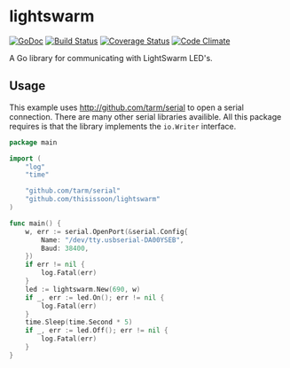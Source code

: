 # lightswarm

[![GoDoc](https://godoc.org/github.com/tarm/serial?status.svg)](http://godoc.org/github.com/thisissoon/lightswarm)
[![Build Status](https://travis-ci.org/thisissoon/lightswarm.svg?branch=master)](https://travis-ci.org/thisissoon/lightswarm)
[![Coverage Status](https://coveralls.io/repos/github/thisissoon/lightswarm/badge.svg?branch=master)](https://coveralls.io/github/thisissoon/lightswarm?branch=master)
[![Code Climate](https://codeclimate.com/github/thisissoon/lightswarm/badges/gpa.svg)](https://codeclimate.com/github/thisissoon/lightswarm)

A Go library for communicating with LightSwarm LED's.

## Usage

This example uses http://github.com/tarm/serial to open a serial connection. There
are many other serial libraries availible. All this package requires is that the
library implements the `io.Writer` interface.

``` go
package main

import (
	"log"
	"time"

	"github.com/tarm/serial"
	"github.com/thisissoon/lightswarm"
)

func main() {
	w, err := serial.OpenPort(&serial.Config{
		Name: "/dev/tty.usbserial-DA00YSEB",
		Baud: 38400,
	})
	if err != nil {
		log.Fatal(err)
	}
	led := lightswarm.New(690, w)
	if _, err := led.On(); err != nil {
		log.Fatal(err)
	}
	time.Sleep(time.Second * 5)
	if _, err := led.Off(); err != nil {
		log.Fatal(err)
	}
}
```
